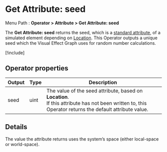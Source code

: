 # Get Attribute: seed

Menu Path : **Operator > Attribute > Get Attribute: seed**

The **Get Attribute: seed** returns the seed, which is a [standard attribute](Reference-Attributes.md), of a simulated element depending on [Location](Attributes.md#attribute-locations). This Operator outputs a unique seed which the Visual Effect Graph uses for random number calculations.

[!include[](Snippets/Operator-GetAttributeOperatorSettings.md)]

## Operator properties

| **Output** | **Type** | **Description**                                              |
| ---------- | -------- | ------------------------------------------------------------ |
| seed       | uint     | The value of the seed attribute, based on **Location**.<br/>If this attribute has not been written to, this Operator returns the default attribute value. |

## Details

The value the attribute returns uses the system’s space (either local-space or world-space).
